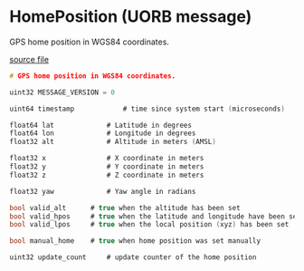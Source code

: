# HomePosition (UORB message)

GPS home position in WGS84 coordinates.

[source file](https://github.com/PX4/PX4-Autopilot/blob/main/msg/versioned/HomePosition.msg)

```c
# GPS home position in WGS84 coordinates.

uint32 MESSAGE_VERSION = 0

uint64 timestamp			# time since system start (microseconds)

float64 lat				# Latitude in degrees
float64 lon				# Longitude in degrees
float32 alt				# Altitude in meters (AMSL)

float32 x				# X coordinate in meters
float32 y				# Y coordinate in meters
float32 z				# Z coordinate in meters

float32 yaw				# Yaw angle in radians

bool valid_alt		# true when the altitude has been set
bool valid_hpos		# true when the latitude and longitude have been set
bool valid_lpos		# true when the local position (xyz) has been set

bool manual_home	# true when home position was set manually

uint32 update_count 	# update counter of the home position

```
